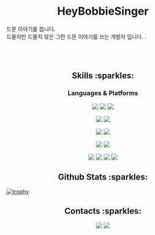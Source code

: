 <h1 align=center>HeyBobbieSinger</h1>

<p align>
드문 이야기를 씁니다.</br>   
드물지만 드물지 않은 그런 드문 이야기를 쓰는 개발자 입니다.
  .<br />
  <br />
 <br />
  <br />
 </p>

<h2 align=center>Skills :sparkles:</h2>
<h3 align=center>Languages & Platforms</h3>

<p align=center>
  <img src="https://img.shields.io/badge/Java-007396?style=for-the-badge&logo=Java&logoColor=white">
  <img src="https://img.shields.io/badge/JavaScript-F7DF1E?style=for-the-badge&logo=JavaScript&logoColor=white">
  <img src="https://img.shields.io/badge/CSS3-1572B6?style=for-the-badge&logo=CSS3&logoColor=white">
</p>
<p align=center>
  <img src="https://img.shields.io/badge/SpringBoot-6DB33F?style=for-the-badge&logo=SpringBoot&logoColor=white">
  <img src="https://img.shields.io/badge/React-61DAFB?style=for-the-badge&logo=React&logoColor=white">
</p>
<p align=center>
  <img src="https://img.shields.io/badge/Intellij_IDEA-000000?style=for-the-badge&logo=Intellij_IDEA&logoColor=white">
  <img src="https://img.shields.io/badge/VisualStudio-5C2D91?style=for-the-badge&logo=VisualStudio&logoColor=white">
</p>
<p align=center>
  <img src="https://img.shields.io/badge/MariaDB-003545?style=for-the-badge&logo=MariaDB&logoColor=white">
  <img src="https://img.shields.io/badge/MySQL-4479A1?style=for-the-badge&logo=MySQL&logoColor=white">
</p>
<p align=center>
  <img src="https://img.shields.io/badge/Amazon_AWS-232F3E?style=for-the-badge&logo=Amazon AWS&logoColor=white">
  <img src="https://img.shields.io/badge/Amazon_RDS-527FFF?style=for-the-badge&logo=Amazon_RDS&logoColor=white">
  <img src="https://img.shields.io/badge/Amazon_EC2-FF9900?style=for-the-badge&logo=Amazon_EC2&logoColor=white">
  <img src="https://img.shields.io/badge/Amazon_S3-569A31?style=for-the-badge&logo=Amazon_S3&logoColor=white">
</p>

<h2 align=center>Github Stats :sparkles:</h2>
  
[![trophy](https://github-profile-trophy.vercel.app/?username=projectmiluju&rank=-C,-?&margin-w=35&column=-1&theme=onedark)](https://github.com/ryo-ma/github-profile-trophy)





<h2 align=center>Contacts :sparkles:</h2>
<div align=center>
  <a href="mailto:project.miluju@gmail.com"><img src="https://img.shields.io/badge/project.miluju@gmail.com-4285F4?style=for-the-badge&logo=Gmail&logoColor=white"></a>
  <a href="https://projectmiluju.github.io/"><img src="https://img.shields.io/badge/Devlog-222222?style=for-the-badge&logo=githubpages&logoColor=white"></a>
</div>
